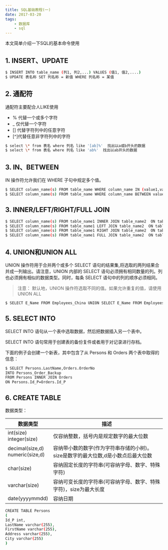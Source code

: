 ```yaml
---
title: SQL基础教程(一)
date: 2017-03-20
tags:
    - 数据库
    - sql
---
```

本文简单介绍一下SQL的基本命令使用

<!-- more -->

## 1. INSERT、UPDATE
```bash
$ INSERT INTO table_name (列1, 列2,...) VALUES (值1, 值2,....)
$ UPDATE 表名称 SET 列名称 = 新值 WHERE 列名称 = 某值
```
## 2. 通配符
通配符主要配合人LIKE使用

- % 代替一个或多个字符
- _ 仅代替一个字符
- [] 代替字符列中的任意字符
- [^]代替任意非字符列中的字符
```bash
$ select \* from 表名 where 列名 like '[ab]%'  找出以a或b开头的数据
$ select \* from 表名 where 列名 like 'ab%'  找出以ab开头的数据
```
## 3. IN、BETWEEN
IN 操作符允许我们在 WHERE 子句中规定多个值。

```bash
$ SELECT column_name(s) FROM table_name WHERE column_name IN (value1,value2,...) 选出列值为value1....的列
$ SELECT column_name(s) FROM table_name WHERE column_name BETWEEN value1 AND value2
```

## 3. INNER/LEFT/RIGHT/FULL JOIN
```bash
$ SELECT column_name(s) FROM table_name1 INNER JOIN table_name2  ON table_name1.column_name=table_name2.column_name（只显示匹配上的值）
$ SELECT column_name(s) FROM table_name1 LEFT JOIN table_name2  ON table_name1.column_name=table_name2.column_name（从左表 (table_name1) 那里返回所有的行，即使在右表 (table_name2) 中没有匹配的行，没有匹配输出空）
$ SELECT column_name(s) FROM table_name1 RIGHT JOIN table_name2  ON table_name1.column_name=table_name2.column_name（从右表 (table_name2) 那里返回所有的行，即使在左表 (table_name1) 中没有匹配的行，没有匹配输出空）
$ SELECT column_name(s) FROM table_name1 FULL JOIN table_name2  ON table_name1.column_name=table_name2.column_name（只要其中某个表存在匹配，FULL JOIN 关键字就会返回行，没有匹配上的表设为空）
```

## 4. UNION和UNION ALL
UNION 操作符用于合并两个或多个 SELECT 语句的结果集,将选取的两列结果合并成一列输出。请注意，UNION 内部的 SELECT 语句必须拥有相同数量的列。列也必须拥有相似的数据类型。同时，每条 SELECT 语句中的列的顺序必须相同。

> 注意：
默认地，UNION 操作符选取不同的值。如果允许重复的值，请使用 UNION ALL

```bash
$ SELECT E_Name FROM Employees_China UNION SELECT E_Name FROM Employees_USA
```

## 5. SELECT INTO
SELECT INTO 语句从一个表中选取数据，然后把数据插入另一个表中。

SELECT INTO 语句常用于创建表的备份复件或者用于对记录进行存档。

下面的例子会创建一个新表，其中包含了从 Persons 和 Orders 两个表中取得的信息：

```bash
$ SELECT Persons.LastName,Orders.OrderNo
INTO Persons_Order_Backup
FROM Persons INNER JOIN Orders
ON Persons.Id_P=Orders.Id_P
```

## 6. CREATE TABLE
数据类型：

| 数据类型	| 描述 |
| ---- | ---- |
| int(size) <br> integer(size) |	仅容纳整数，括号内是规定数字的最大位数 |
| decimal(size,d) <br> numeric(size,d)	| 容纳带小数的数字(作为字符串存储的小树)。<br>size是数字的最大位数,d是小数点后最大位数 |
| char(size)	| 容纳固定长度的字符串(可容纳字母、数字、特殊字符) |
| varchar(size)	| 容纳可变长度的字符串(可容纳字母、数字、特殊字符)，size为最大长度 |
| date(yyyymmdd)	| 容纳日期 |

```bash
CREATE TABLE Persons
(
Id_P int,
LastName varchar(255),
FirstName varchar(255),
Address varchar(255),
City varchar(255)
)
```
